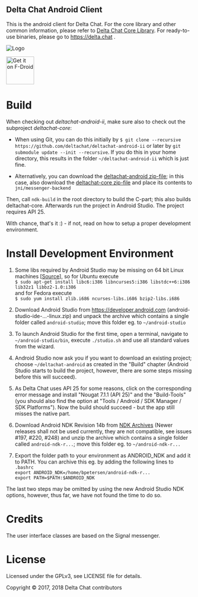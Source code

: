 ## Delta Chat Android Client

This is the android client for Delta Chat.  For the core library and other common
information, please refer to [Delta Chat Core Library](https://github.com/deltachat/deltachat-core).
For ready-to-use binaries, please go to https://delta.chat .

![Logo](https://delta.chat/assets/features/start-img4.png)

[<img src="https://f-droid.org/badge/get-it-on.png" alt="Get it on F-Droid" height="75"/>](https://f-droid.org/packages/com.b44t.messenger)


# Build

When checking out _deltachat-android-ii_, make sure also to check out the
subproject _deltachat-core_:

- When using Git, you can do this initially by
  `$ git clone --recursive https://github.com/deltachat/deltachat-android-ii`
  or later by `git submodule update --init --recursive`. If you do this in your
  home directory, this results in the folder `~/deltachat-android-ii` which is just fine.

- Alternatively, you can download the [deltachat-android zip-file](https://github.com/deltachat/deltachat-android-ii/archive/master.zip); in this case, also download the [deltachat-core zip-file](https://github.com/deltachat/deltachat-core/archive/master.zip) and place its contents to `jni/messenger-backend` 

Then, call `ndk-build` in the root directory to build the C-part; 
this also builds deltachat-core.  Afterwards run the project in Android Studio.
The project requires API 25.

With chance, that's it :) - if not, read on how to setup a proper development
environment.


# Install Development Environment

1. Some libs required by Android Studio may be missing on 64 bit Linux machines 
   [[Source](https://developer.android.com/studio/install.html)], so for Ubuntu execute  
   `$ sudo apt-get install libc6:i386 libncurses5:i386 libstdc++6:i386 lib32z1 libbz2-1.0:i386`  
   and for Fedora execute  
   `$ sudo yum install zlib.i686 ncurses-libs.i686 bzip2-libs.i686`
  
2. Download Android Studio from <https://developer.android.com> (android-studio-ide-...-linux.zip)
   and unpack the archive which contains a single folder called `android-studio`; 
   move this folder eg. to `~/android-studio` 

3. To launch Android Studio for the first time, open a terminal, navigate to 
   `~/android-studio/bin`, execute `./studio.sh` and use all standard values
   from the wizard.
   
4. Android Studio now ask you if you want to download an existing project; 
   choose `~/deltachat-android` as created in the "Build" chapter (Android Studio starts to
   build the project, however, there are some steps missing before this will
   succeed).
   
5. As Delta Chat uses API 25 for some reasons, click on the corresponding error
   message and install "Nougat 7.1.1 (API 25)" and the "Build-Tools" (you should
   also find the option at "Tools / Android / SDK Manager / SDK Platforms").
   Now the build should succeed - but the app still misses the native part.

6. Download Android NDK Revision 14b from
   [NDK Archives](https://developer.android.com/ndk/downloads/older_releases)
   (Newer releases shall not be used currently, they are not compatible,
   see issues #197, #220, #248) and unzip the archive which contains a single folder
   called `android-ndk-r...`; move this folder eg. to `~/android-ndk-r...`
   
7. Export the folder path to your environment as ANDROID_NDK and add it to PATH.
   You can archive this eg. by adding the following lines to `.bashrc`  
   `export ANDROID_NDK=/home/bpetersen/android-ndk-r...`  
   `export PATH=$PATH:$ANDROID_NDK`
   
The last two steps may be omitted by using the new Android Studio NDK options,
however, thus far, we have not found the time to do so.


# Credits

The user interface classes are based on the Signal messenger.


# License

Licensed under the GPLv3, see LICENSE file for details.

Copyright © 2017, 2018 Delta Chat contributors
